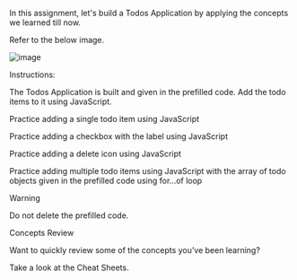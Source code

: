 In this assignment, let's build a Todos Application by applying the concepts we learned till now.

Refer to the below image.

![image](https://github.com/bukka5sandhya/Todos-Application/assets/133884532/8d979c7d-3e8e-4433-9841-5b97f1b9738f)

Instructions:

The Todos Application is built and given in the prefilled code. Add the todo items to it using JavaScript.

Practice adding a single todo item using JavaScript

Practice adding a checkbox with the label using JavaScript

Practice adding a delete icon using JavaScript

Practice adding multiple todo items using JavaScript with the array of todo objects given in the prefilled code using for...of loop

Warning

Do not delete the prefilled code.

Concepts Review

Want to quickly review some of the concepts you’ve been learning?

Take a look at the Cheat Sheets.
